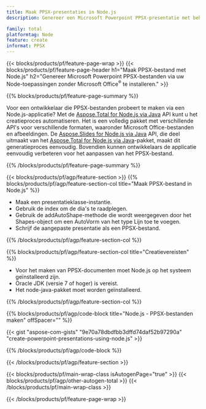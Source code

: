 ```yaml
---
title: Maak PPSX-presentaties in Node.js
description: Genereer een Microsoft Powerpoint PPSX-presentatie met behulp van Node-toepassingen zonder Microsoft Office te gebruiken. 

family: total
platformtag: Node
feature: create
informat: PPSX
---
```

{{< blocks/products/pf/feature-page-wrap >}}
{{< blocks/products/pf/feature-page-header h1="Maak PPSX-bestand met Node.js" h2="Genereer Microsoft Powerpoint PPSX-bestanden via uw Node-toepassingen zonder Microsoft Office<sup>&reg;</sup> te installeren." >}}

{{% blocks/products/pf/feature-page-summary %}}

Voor een ontwikkelaar die PPSX-bestanden probeert te maken via een Node.js-applicatie? Met de [Aspose.Total for Node.js via Java](https://products.aspose.com/total/nl/nodejs-java/) API kunt u het creatieproces automatiseren. Het is een volledig pakket met verschillende API's voor verschillende formaten, waaronder Microsoft Office-bestanden en afbeeldingen. De [Aspose.Slides for Node.js via Java](https://products.aspose.com/slides/nl/nodejs-java/) API, die deel uitmaakt van het [Aspose.Total for Node.js via Java](https://products.aspose.com/total/nl/nodejs-java/)-pakket, maakt dit generatieproces eenvoudig. Bovendien kunnen ontwikkelaars de applicatie eenvoudig verbeteren voor het aanpassen van het PPSX-bestand. 

{{% /blocks/products/pf/feature-page-summary %}}

{{< blocks/products/pf/agp/feature-section >}}
{{% blocks/products/pf/agp/feature-section-col title="Maak PPSX-bestand in Node.js" %}}

- Maak een presentatieklasse-instantie.
- Gebruik de index om de dia's te raadplegen.
- Gebruik de addAutoShape-methode die wordt weergegeven door het Shapes-object om een AutoVorm van het type Lijn toe te voegen.
- Schrijf de aangepaste presentatie als een PPSX-bestand.

{{% /blocks/products/pf/agp/feature-section-col %}}

{{% blocks/products/pf/agp/feature-section-col title="Creatievereisten" %}}

- Voor het maken van PPSX-documenten moet Node.js op het systeem geïnstalleerd zijn.
- Oracle JDK (versie 7 of hoger) is vereist.
- Het node-java-pakket moet worden geïnstalleerd.

{{% /blocks/products/pf/agp/feature-section-col %}}

{{% blocks/products/pf/agp/code-block title="Node.js - PPSX-bestanden maken" offSpacer="" %}}

{{< gist "aspose-com-gists" "9e70a78dbdfbb3dffd74daf52b97290a" "create-powerpoint-presentations-using-node.js" >}}

{{% /blocks/products/pf/agp/code-block %}}

{{< /blocks/products/pf/agp/feature-section >}}

{{< blocks/products/pf/main-wrap-class isAutogenPage="true" >}}
{{< blocks/products/pf/agp/other-autogen-total >}}
{{< /blocks/products/pf/main-wrap-class >}}

{{< /blocks/products/pf/feature-page-wrap >}}